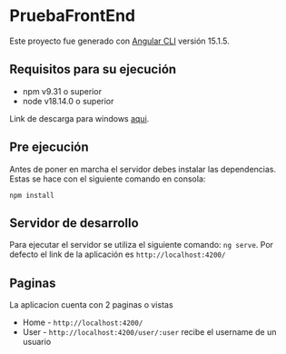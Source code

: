 # PruebaFrontEnd

Este proyecto fue generado con [Angular CLI](https://github.com/angular/angular-cli) versión 15.1.5.

## Requisitos para su ejecución

- npm v9.31 o superior
- node v18.14.0 o superior

Link de descarga para windows [aqui](https://nodejs.org/en/download/current/).

## Pre ejecución

Antes de poner en marcha el servidor debes instalar las dependencias. Estas se hace con el siguiente comando en consola:

```
npm install
```

## Servidor de desarrollo

Para ejecutar el servidor se utiliza el siguiente comando: `ng serve`.
Por defecto el link de la aplicación es `http://localhost:4200/`

## Paginas

La aplicacion cuenta con 2 paginas o vistas

- Home - `http://localhost:4200/`
- User - `http://localhost:4200/user/:user` recibe el username de un usuario

